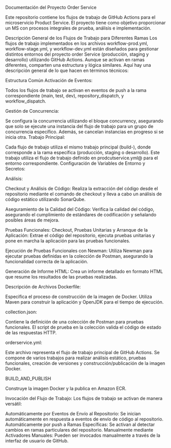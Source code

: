 Documentación del Proyecto Order Service

Este repositorio contiene los flujos de trabajo de GitHub Actions para el microservicio Product Service. El proyecto tiene como objetivo proporcionar un MS con procesos integrales de prueba, análisis e implementación.

Descripción General de los Flujos de Trabajo para Diferentes Ramas Los flujos de trabajo implementados en los archivos workflow-prod.yml, workflow-stage.yml, y workflow-dev.yml están diseñados para gestionar distintos entornos del proyecto order Service (producción, staging y desarrollo) utilizando GitHub Actions. Aunque se activan en ramas diferentes, comparten una estructura y lógica similares. Aquí hay una descripción general de lo que hacen en términos técnicos:

Estructura Común Activación de Eventos:

Todos los flujos de trabajo se activan en eventos de push a la rama correspondiente (main, test, dev), repository_dispatch, y workflow_dispatch.

Gestión de Concurrencia:

Se configura la concurrencia utilizando el bloque concurrency, asegurando que solo se ejecute una instancia del flujo de trabajo para un grupo de concurrencia específico. Además, se cancelan instancias en progreso si se inicia otra. Trabajo Principal:

Cada flujo de trabajo utiliza el mismo trabajo principal (build-), donde corresponde a la rama específica (producción, staging o desarrollo). Este trabajo utiliza el flujo de trabajo definido en prodcutservice.yml@ para el entorno correspondiente. Configuración de Variables de Entorno y Secretos:

Análisis:

Checkout y Análisis de Código: Realiza la extracción del código desde el repositorio mediante el comando de checkout y lleva a cabo un análisis de código estático utilizando SonarQube.

Aseguramiento de la Calidad del Código: Verifica la calidad del código, asegurando el cumplimiento de estándares de codificación y señalando posibles áreas de mejora.

Pruebas Funcionales: Checkout, Pruebas Unitarias y Arranque de la Aplicación: Extrae el código del repositorio, ejecuta pruebas unitarias y pone en marcha la aplicación para las pruebas funcionales.

Ejecución de Pruebas Funcionales con Newman: Utiliza Newman para ejecutar pruebas definidas en la colección de Postman, asegurando la funcionalidad correcta de la aplicación.

Generación de Informe HTML: Crea un informe detallado en formato HTML que resume los resultados de las pruebas realizadas.

Descripción de Archivos Dockerfile:

Especifica el proceso de construcción de la imagen de Docker. Utiliza Maven para construir la aplicación y OpenJDK para el tiempo de ejecución.

collection.json:

Contiene la definición de una colección de Postman para pruebas funcionales. El script de prueba en la colección valida el código de estado de las respuestas HTTP.

orderservice.yml:

Este archivo representa el flujo de trabajo principal de GitHub Actions. Se compone de varios trabajos para realizar análisis estático, pruebas funcionales, creación de versiones y construcción/publicación de la imagen Docker.

BUILD_AND_PUBLISH

Construye la imagen Docker y la publica en Amazon ECR.

Invocación del Flujo de Trabajo: Los flujos de trabajo se activan de manera versátil:

Automáticamente por Eventos de Envío al Repositorio: Se inician automáticamente en respuesta a eventos de envío de código al repositorio. Automáticamente por push a Ramas Específicas: Se activan al detectar cambios en ramas particulares del repositorio. Manualmente mediante Activadores Manuales: Pueden ser invocados manualmente a través de la interfaz de usuario de GitHub.
